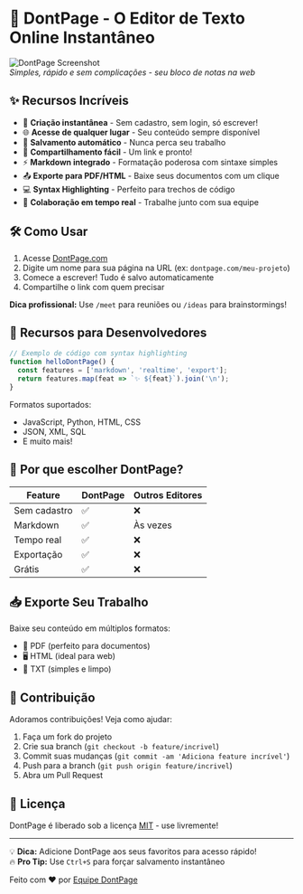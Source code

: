# 📝 DontPage - O Editor de Texto Online Instantâneo

![DontPage Screenshot](https://dontpage.com/images/screenshot.png)  
*Simples, rápido e sem complicações - seu bloco de notas na web*

## ✨ Recursos Incríveis

- 🚀 **Criação instantânea** - Sem cadastro, sem login, só escrever!
- 🌐 **Acesse de qualquer lugar** - Seu conteúdo sempre disponível
- 📁 **Salvamento automático** - Nunca perca seu trabalho
- 🔗 **Compartilhamento fácil** - Um link e pronto!
- ⚡ **Markdown integrado** - Formatação poderosa com sintaxe simples
- 📤 **Exporte para PDF/HTML** - Baixe seus documentos com um clique
- 💻 **Syntax Highlighting** - Perfeito para trechos de código
- 🤝 **Colaboração em tempo real** - Trabalhe junto com sua equipe

## 🛠️ Como Usar

1. Acesse [DontPage.com](https://dontpage.com)
2. Digite um nome para sua página na URL (ex: `dontpage.com/meu-projeto`)
3. Comece a escrever! Tudo é salvo automaticamente
4. Compartilhe o link com quem precisar

**Dica profissional:** Use `/meet` para reuniões ou `/ideas` para brainstormings!

## 🎨 Recursos para Desenvolvedores

```javascript
// Exemplo de código com syntax highlighting
function helloDontPage() {
  const features = ['markdown', 'realtime', 'export'];
  return features.map(feat => `✨ ${feat}`).join('\n');
}
```

Formatos suportados:
- JavaScript, Python, HTML, CSS
- JSON, XML, SQL
- E muito mais!

## 🌟 Por que escolher DontPage?

| Feature        | DontPage | Outros Editores |
|---------------|----------|-----------------|
| Sem cadastro  | ✅       | ❌              |
| Markdown      | ✅       | Às vezes        |
| Tempo real    | ✅       | ❌              |
| Exportação    | ✅       | ❌              |
| Grátis        | ✅       | ❌              |

## 📥 Exporte Seu Trabalho

Baixe seu conteúdo em múltiplos formatos:
- 📄 PDF (perfeito para documentos)
- 🖥️ HTML (ideal para web)
- 📝 TXT (simples e limpo)

## 🤝 Contribuição

Adoramos contribuições! Veja como ajudar:

1. Faça um fork do projeto
2. Crie sua branch (`git checkout -b feature/incrivel`)
3. Commit suas mudanças (`git commit -am 'Adiciona feature incrível'`)
4. Push para a branch (`git push origin feature/incrivel`)
5. Abra um Pull Request

## 📜 Licença

DontPage é liberado sob a licença [MIT](LICENSE.md) - use livremente!

---

💡 **Dica:** Adicione DontPage aos seus favoritos para acesso rápido!  
🔥 **Pro Tip:** Use `Ctrl+S` para forçar salvamento instantâneo  

Feito com ❤️ por [Equipe DontPage](https://dontpage.com/team)
